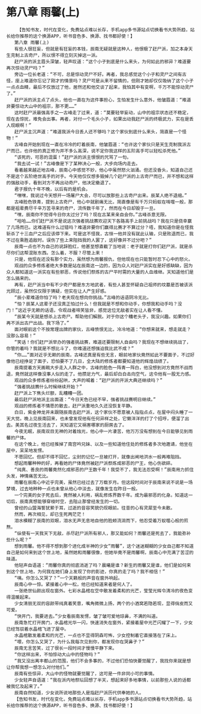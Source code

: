 # 第八章 雨馨(上)
        【告知书友，时代在变化，免费站点难以长存，手机app多书源站点切换看书大势所趋，站长给你推荐的这个换源APP，听书音色多、换源、找书都好使！】
       第八章 雨馨(上)
       有些人很狂妄，但就是有狂妄的本钱，辰南无疑就是这种人，他恨极了赶尸派，加之本身天生克制上古奇尸，所以恨不得立刻灭掉这一派。
       赶尸派的派主眉头深皱，轻声叹道：“这个小子到底是什么来头，为何如此的邪异？难道要再次惊动灵尸吗？”
       旁边一位长老道：“不可，总是惊动灵尸不好。再者，我总感觉这个小子和灵尸之间有古怪，座上难道你忘记了刚才的情景吗？灵尸可是从来不留情的，但刚才她却仅仅吸纳了这个小子一点点血精，最后不仅放过了他，居然还和他交谈了起来，我怕其中有变啊，千万不能惊动灵尸了。”
       赶尸派的派主点了点头，他也一直在为这件事担心，生怕发生什么意外，他皱眉道：“难道非要惊动大山中的祖宗，那不更……”
       这时赶尸派最强高手之一古峰走了过来，道：“莫要轻举妄动，山中的祖宗状态还不稳定，现在去惊扰，难免会出事。再者，对付一个毛头小子，如果出动我赶尸派的终极武力，实在是丢人现眼啊！”
       赶尸派主沉声道：“难道我派今日丢人还不够吗？这个家伙到底什么来头，简直是一个怪物！”
       古峰自开始到现在一直在冷冷的盯着辰南，他皱眉道：“也许这个家伙只是天生克制我派古尸而已，也许他的真正修为并不多么高深，说不定你我这样的五阶高手可以轻松杀死他。”
       “该死的，可恶的混蛋！”赶尸派的派主恨恨的咒骂了一句。
       “我去试一试！”古峰像是下了某种决心一般，大步向场内走去。
       看着越来越近地古峰，辰南心中感觉不妙，他心中虽然怒火汹涌。但还没昏头，知道自己还不是这个五阶绝世高手的对手。今天他仅仅想多毁掉几个赶尸派的上古奇尸而已，并不想和这样的强敌动手，看到对方不再出动奇尸，他决定撤退了。
       君子报仇十年不晚，以后有的是机会。
       “嘿嘿，我说过今天想开一场屠尸大会，尽可以放那些上古奇尸出来。辰某人绝不退缩。”
       古峰脸色铁青，提到上古奇尸，他心中就剧痛无比，简直像是有千万只蚂蚁在啃噬一般，那都是祖辈费尽千辛万苦寻来的奇尸，流传数千年了，然而在今日却毁于一旦。
       “嘿，辰南你不觉得今日你太过分了吗？现在古某来亲自会你。”古峰杀意无限。
       “哈哈……你们赶尸派不是说这次强者挑战赛欢迎天下各路高手上前挑战吗？我在只是侥幸赢了几场而已。这难道有什么过错吗？难道非要你们赢得比赛才不算过分？唔，我知道你是在怪我斩杀了十三血尸之后应该停下来。可是这不怪我，古恒一他并没有就此认输，只是败退而已，我不过在乘胜追敌时。误伤了些上来阻挡我的人罢了，这好像并不过分吧？”
       辰南一点也不为自己的说辞脸红，他甚至想直截了当地说：老子就是打你们赶尸派，就是杀尽你们这帮混账东西。怎么着，不服？尽管上来！
       只是，他现在还没有那个实力，虽然想为雨馨报仇，但他现在也只能暂时忍下心中的怒火。
       观战的众多修炼者绝大多数是站在辰南这一边的，因为众人对赶尸派实在是好感缺缺，因为众人都知道这一派实在有些邪恶，传说他们祭炼的古尸平时需的大量的人血维继。天知道他们是怎么搞来的。
       再有，赶尸派当中有不少奇尸都是东方地武者，有些人甚至怀疑自己祖师的坟墓是否被该派光顾过，虽然仅仅限于猜疑，但实在让人产生好感。
       “辰小辈难道你怕了吗？老夫现在想向你挑战。”古峰的话语阴冷无比。
       “怕？辰某人这辈子还没真正怕过什么！但我就是不想和你动手，你想我和动手吗？没门！”这近乎无赖的话语，令观战者啼笑皆非，感觉这位无敌者实在让人看不懂。
       “辰某今天就是想杀上古奇尸。帮助他们解脱。对于你这个糟老头子，我没兴趣。如果你们再不派出古尸出战。我下场了。”
       面对眼前这个不按常理出牌的家伙，古峰愤恨无比，冷冷地道：“你想来就来，想走就走？没那么容易！”
       “笑话！你们赶尸派举办的强者挑战赛，难道还要限制人自由吗？我现在不想继续挑战了，你管的着吗？我就是不想比斗了，你难道还想强迫我比武不成？”
       “你……”面对近乎无赖的辰南，古峰还真是有些无言，眼前地家伙竟然如此不要面子，不过好像他已经挣足了面子，恐怕要不了几日，全大陆的修炼者都要知道他的辉煌战绩了。
       辰南提着方天画戟大步走入人群之中，古峰的脸色一阵青一阵白，他没想到对方竟然不战而退，竟然就这样像没事人似的走了。他攒足力气，最后却白白击向空气，这令他有一股无力感。
       观战的众多修炼者纷纷起哄，大声的喊着：“赶尸派的开派大典还继续吗？”
       “强者挑战赛什么时候继续开始？”
       赶尸派上下焦头烂额，乱糟糟一团。
       最后赶尸派地派主出面道：“今日天色已经不早，强者挑战赛明日继续。”
       观战的修炼者不情愿的散去，赶尸派重地久久还没恢复平静。
       白日，紫金神龙并未跟随辰南去赶尸派，这个家伙不愿意被人指指点点，在屋中闷头睡了一天大觉。晚上见辰南回来，也未曾发现他有任何异样之处，它懒洋洋的打了个招呼，便溜了出去。美其名过夜生活去了，天知道它又祸害哪家的厨房去了。
       今夜无眠，辰南双目无神的对着烛光，他心中一片凄苦，他万万没有想到在今日能够见到雨馨的尸体。
       在这个晚上，他已经推掉了南宫吟兄妹、以及一些知道他住处的修炼者多次地邀请，他坐在屋中，呆呆地发愣。
       不愿回忆。但却不得不回忆，尘封的记忆一旦被打开，就像出闸地洪水一般再难阻挡。
       想起雨馨种种的好，再看她的尸体竟然被赶尸派祭炼成邪恶的尸王，他心伤欲碎。
       “纯真、善良的雨馨竟然化成邪恶的尸王数千年！我受不了，我无法忍受啊！”辰南用力抓住头发，神情痛苦无比。
       雨馨在辰南心中近乎完美，虽然已经过去了万载岁月。但这段时间对于辰南来说不说是一场梦境，过去地种种一点也未曾从他心中淡去，就像发生在昨日一般。
       一个完美的女子死去后，竟然被人利用，祸乱修炼界数千年。成为最邪恶的化身。知道这一切后，辰南真想能够穿梭时空，去阻止那曾经发生的一切。
       曾经的山盟海誓犹萦于耳，过逝的音容笑貌仍现眼前。往昔的心有灵犀至今未散。
       然而，再次相见，却已生死两茫茫！
       泪水模糊了辰南的双眼，泪水无声无息地自他的脸颊流淌而下，他忍受着万蚁噬心般的煎熬。
       “纵使有一天我天下无敌，杀尽赶尸派所有邪人，那又能如何？雨馨还是死去了，我能弥补些什么呢？”
       想到雨馨。他不得不想到那个进化成半神的少女“雨馨”，这个迷迷糊糊的少女自己都不知道自己是如何来到这个世上地，虽然她和雨馨很像，但她毕竟不是雨馨啊，辰南心中充满了苦涩的味道。
       他轻声自语道：“雨馨你真的彻底消逝了吗？晨曦是谁？新生的雨馨又是谁，他们是如何来到这个世上地，为何我在她们身上发现了你的影迹，你真的走了吗？我不相信！”
       “咦。你怎么又哭了？”一个天籁般的声音在窗外响起。
       辰南心中一惊。紧接着心中一松，他已经知道来者是何人了。
       一张绝世仙颜出现在窗外。七彩水晶棺在空中散发着柔和的光芒，莹莹光辉令清冷的夜色变得温暖起来。
       少女清丽无双的容颜带纯真着笑意，嘴角微微上扬，两个的小酒窝若隐若现，显得俏皮而又可爱。
       “快开门，我要进去。”少女看辰南发愣，皱了皱可爱地琼鼻，不满的叫道。
       辰南急忙打开房门，水晶棺光华一闪，快速消失在窗外，紧接着屋中光芒闪耀了一下，少女已经驾驭着水晶棺飞进了屋中。
       水晶棺散发着柔和的光芒，一点也不显得阴森可怖，少女控制着它直接落在了床上。
       “喂，你怎么又哭了，为什么我每次见到你，都发现你在哭鼻子？”
       辰南无言苦笑，过了很长一段时间才慢慢平静下来。
       “你这样出来，不怕惊动大山中的怪物吗？”
       “我又没出离丰都山的范围，他们不会多事的，不过他们恐怕快要觉醒了，我找你来就是想让你帮我想一想怎么对付他们。”
       辰南有些惊异，大山中的怪物就要觉醒了，这可是一件非同小可的事情。
       少女轻声自语道：“我在派内地祭坛回想了半天，想起来好多地事情，以前那些人说的话都被我忆及起来了。”
       辰南自然知道，少女说所说地那些人是指赶尸派历代供奉她的人。
       【告知书友，时代在变化，免费站点难以长存，手机app多书源站点切换看书大势所趋，站长给你推荐的这个换源APP，听书音色多、换源、找书都好使！】